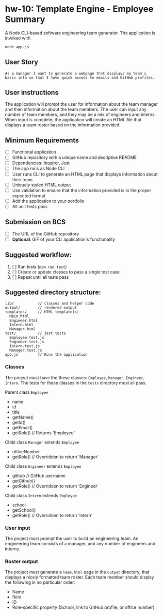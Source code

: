 # hw-10: Template Engine - Employee Summary

A Node CLI-based software engineering team generator. The application is invoked with:

```sh
node app.js
```

## User Story
```
As a manager I want to generate a webpage that displays my team's basic info so that I have quick access to emails and GitHub profiles.
```

## User instructions
The application will prompt the user for information about the team manager and then information about the team members. The user can input any number of team members, and they may be a mix of engineers and interns. When input is complete, the application will create an HTML file that displays a team roster based on the information provided.

## Minimum Requirements
* [ ] Functional application
* [ ] GitHub repository with a unique name and decriptive README
* [ ] Dependencies: Inquirer, Jest
* [ ] The app runs as Node CLI
* [ ] User runs CLI to generate an HTML page that displays information about their team
* [ ] Uniquely styled HTML output
* [ ] Use validation to ensure that the information provided is in the proper expected format
* [ ] Add the application to your portfolio
* [ ] All unit tests pass

## Submission on BCS
* [ ] The URL of the GitHub repository
* [ ] **Optional**: GIF of your CLI application's functionality

## Suggested workflow:
  1. [ ] Run tests (`npm run test`)
  2. [ ] Create or update classes to pass a single test case
  3. [ ] Repeat until all tests pass

## Suggested directory structure:
```
lib/           // classes and helper code
output/        // rendered output
templates/     // HTML template(s)
  Main.html
  Engineer.html
  Intern.html
  Manager.html
test/          // jest tests
  Employee.test.js
  Engineer.test.js
  Intern.test.js
  Manager.test.js
app.js         // Runs the application
```

### Classes
The project must have the these classes: `Employee`, `Manager`, `Engineer`, `Intern`. The tests for these classes in the `tests` directory must all pass.

Parent class `Employee`
  * name
  * id
  * title
  * getName()
  * getId()
  * getEmail()
  * getRole() // Returns 'Employee'

Child class `Manager` extends `Employee`
  * officeNumber
  * getRole() // Overridden to return 'Manager'

Child class `Engineer` extends `Employee`
  * github  // GitHub username
  * getGithub()
  * getRole() // Overridden to return 'Engineer'

Child class `Intern` extends `Employee`
  * school 
  * getSchool()
  * getRole() // Overridden to return 'Intern'

### User input

The project must prompt the user to build an engineering team. An engineering team consists of a manager, and any number of engineers and interns.

### Roster output

The project must generate a `team.html` page in the `output` directory, that displays a nicely formatted team roster. Each team member should display the following in no particular order:

  * Name
  * Role
  * ID
  * Role-specific property (School, link to GitHub profile, or office number)
